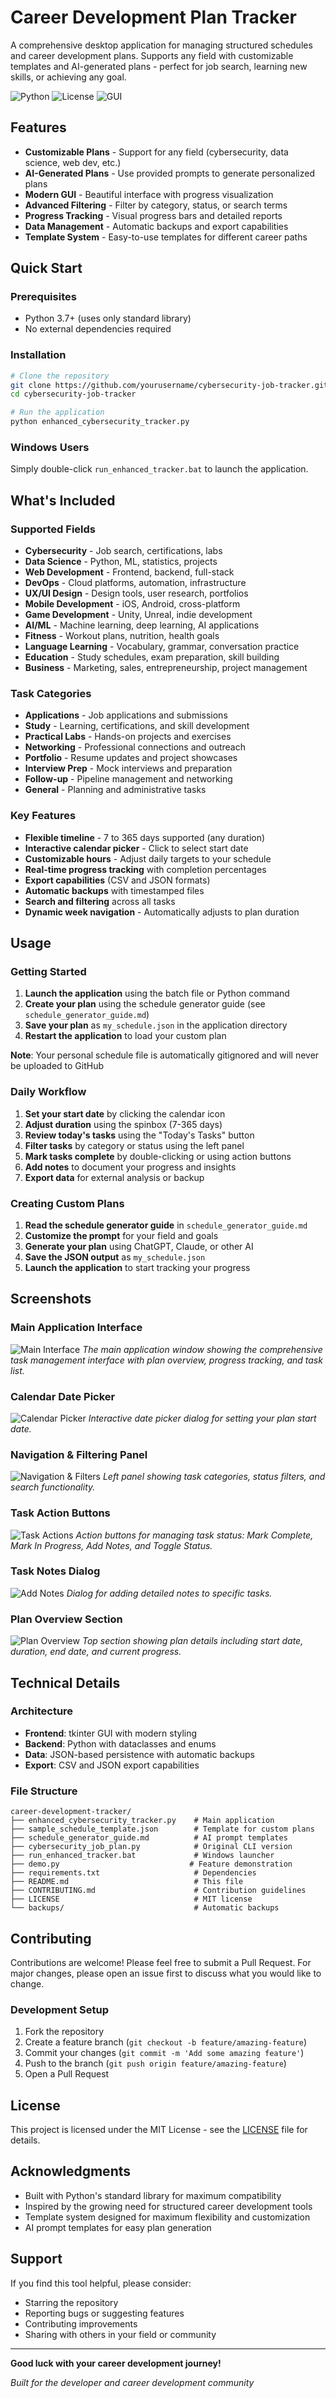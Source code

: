 # Career Development Plan Tracker

A comprehensive desktop application for managing structured schedules and career development plans. Supports any field with customizable templates and AI-generated plans - perfect for job search, learning new skills, or achieving any goal.

![Python](https://img.shields.io/badge/python-3.7+-blue.svg)
![License](https://img.shields.io/badge/license-MIT-green.svg)
![GUI](https://img.shields.io/badge/GUI-tkinter-orange.svg)

## Features

- **Customizable Plans** - Support for any field (cybersecurity, data science, web dev, etc.)
- **AI-Generated Plans** - Use provided prompts to generate personalized plans
- **Modern GUI** - Beautiful interface with progress visualization
- **Advanced Filtering** - Filter by category, status, or search terms
- **Progress Tracking** - Visual progress bars and detailed reports
- **Data Management** - Automatic backups and export capabilities
- **Template System** - Easy-to-use templates for different career paths

## Quick Start

### Prerequisites
- Python 3.7+ (uses only standard library)
- No external dependencies required

### Installation
```bash
# Clone the repository
git clone https://github.com/yourusername/cybersecurity-job-tracker.git
cd cybersecurity-job-tracker

# Run the application
python enhanced_cybersecurity_tracker.py
```

### Windows Users
Simply double-click `run_enhanced_tracker.bat` to launch the application.

## What's Included

### Supported Fields
- **Cybersecurity** - Job search, certifications, labs
- **Data Science** - Python, ML, statistics, projects
- **Web Development** - Frontend, backend, full-stack
- **DevOps** - Cloud platforms, automation, infrastructure
- **UX/UI Design** - Design tools, user research, portfolios
- **Mobile Development** - iOS, Android, cross-platform
- **Game Development** - Unity, Unreal, indie development
- **AI/ML** - Machine learning, deep learning, AI applications
- **Fitness** - Workout plans, nutrition, health goals
- **Language Learning** - Vocabulary, grammar, conversation practice
- **Education** - Study schedules, exam preparation, skill building
- **Business** - Marketing, sales, entrepreneurship, project management

### Task Categories
- **Applications** - Job applications and submissions
- **Study** - Learning, certifications, and skill development
- **Practical Labs** - Hands-on projects and exercises
- **Networking** - Professional connections and outreach
- **Portfolio** - Resume updates and project showcases
- **Interview Prep** - Mock interviews and preparation
- **Follow-up** - Pipeline management and networking
- **General** - Planning and administrative tasks

### Key Features
- **Flexible timeline** - 7 to 365 days supported (any duration)
- **Interactive calendar picker** - Click to select start date
- **Customizable hours** - Adjust daily targets to your schedule
- **Real-time progress tracking** with completion percentages
- **Export capabilities** (CSV and JSON formats)
- **Automatic backups** with timestamped files
- **Search and filtering** across all tasks
- **Dynamic week navigation** - Automatically adjusts to plan duration

## Usage

### Getting Started
1. **Launch the application** using the batch file or Python command
2. **Create your plan** using the schedule generator guide (see `schedule_generator_guide.md`)
3. **Save your plan** as `my_schedule.json` in the application directory
4. **Restart the application** to load your custom plan

**Note**: Your personal schedule file is automatically gitignored and will never be uploaded to GitHub

### Daily Workflow
1. **Set your start date** by clicking the calendar icon
2. **Adjust duration** using the spinbox (7-365 days)
3. **Review today's tasks** using the "Today's Tasks" button
4. **Filter tasks** by category or status using the left panel
5. **Mark tasks complete** by double-clicking or using action buttons
6. **Add notes** to document your progress and insights
7. **Export data** for external analysis or backup

### Creating Custom Plans
1. **Read the schedule generator guide** in `schedule_generator_guide.md`
2. **Customize the prompt** for your field and goals
3. **Generate your plan** using ChatGPT, Claude, or other AI
4. **Save the JSON output** as `my_schedule.json`
5. **Launch the application** to start tracking your progress

## Screenshots

### Main Application Interface
![Main Interface](screenshots/main_interface.png)
*The main application window showing the comprehensive task management interface with plan overview, progress tracking, and task list.*

### Calendar Date Picker
![Calendar Picker](screenshots/calendar_picker.png)
*Interactive date picker dialog for setting your plan start date.*

### Navigation & Filtering Panel
![Navigation & Filters](screenshots/navigation_filters.png)
*Left panel showing task categories, status filters, and search functionality.*

### Task Action Buttons
![Task Actions](screenshots/task_actions.png)
*Action buttons for managing task status: Mark Complete, Mark In Progress, Add Notes, and Toggle Status.*

### Task Notes Dialog
![Add Notes](screenshots/add_notes_dialog.png)
*Dialog for adding detailed notes to specific tasks.*

### Plan Overview Section
![Plan Overview](screenshots/plan_overview.png)
*Top section showing plan details including start date, duration, end date, and current progress.*

## Technical Details

### Architecture
- **Frontend**: tkinter GUI with modern styling
- **Backend**: Python with dataclasses and enums
- **Data**: JSON-based persistence with automatic backups
- **Export**: CSV and JSON export capabilities

### File Structure
```
career-development-tracker/
├── enhanced_cybersecurity_tracker.py    # Main application
├── sample_schedule_template.json        # Template for custom plans
├── schedule_generator_guide.md          # AI prompt templates
├── cybersecurity_job_plan.py            # Original CLI version
├── run_enhanced_tracker.bat             # Windows launcher
├── demo.py                             # Feature demonstration
├── requirements.txt                     # Dependencies
├── README.md                            # This file
├── CONTRIBUTING.md                      # Contribution guidelines
├── LICENSE                              # MIT license
└── backups/                             # Automatic backups
```

## Contributing

Contributions are welcome! Please feel free to submit a Pull Request. For major changes, please open an issue first to discuss what you would like to change.

### Development Setup
1. Fork the repository
2. Create a feature branch (`git checkout -b feature/amazing-feature`)
3. Commit your changes (`git commit -m 'Add some amazing feature'`)
4. Push to the branch (`git push origin feature/amazing-feature`)
5. Open a Pull Request

## License

This project is licensed under the MIT License - see the [LICENSE](LICENSE) file for details.

## Acknowledgments

- Built with Python's standard library for maximum compatibility
- Inspired by the growing need for structured career development tools
- Template system designed for maximum flexibility and customization
- AI prompt templates for easy plan generation

## Support

If you find this tool helpful, please consider:
- Starring the repository
- Reporting bugs or suggesting features
- Contributing improvements
- Sharing with others in your field or community

---

**Good luck with your career development journey!**

*Built for the developer and career development community*